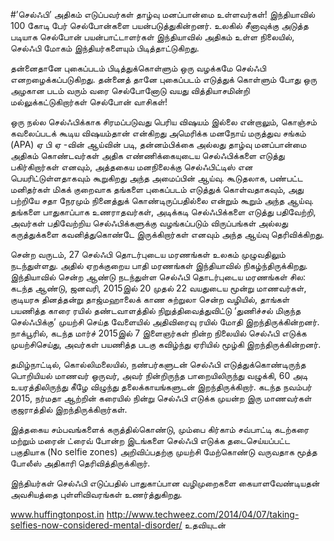 #’செல்ஃபி’ அதிகம் எடுப்பவர்கள் தாழ்வு மனப்பான்மை உள்ளவர்கள்!
இந்தியாவில் 100 கோடி பேர் செல்போன்களை பயன்படுத்துகின்றனர். உலகில் சீனாவுக்கு அடுத்த படியாக செல்போன் பயன்பாட்டாளர்கள் இந்தியாவில் அதிகம் உள்ள நிலையில், செல்ஃபி மோகம் இந்தியர்களையும் பிடித்தாட்டுகிறது.

தன்னைதானே புகைப்படம் பிடித்துக்கொள்ளும் ஒரு வழக்கமே செல்ஃபி எனறழைக்கப்படுகிறது. தன்னைத் தானே புகைப்படம் எடுத்துக் கொள்ளும் போது ஒரு அழகான படம் வரும் வரை செல்போனோடு வயது வித்தியாசமின்றி மல்லுக்கட்டுகிறார்கள் செல்போன் வாசிகள்!

ஒரு நல்ல செல்ஃபிக்காக சிரமப்படுவது பெரிய விஷயம் இல்லை என்றாலும், கொஞ்சம் கவலைப்படக் கூடிய விஷயம்தான் என்கிறது அமெரிக்க மனநோய் மருத்துவ சங்கம் (APA) ஏ பி ஏ -வின் ஆய்வின் படி, தன்னம்பிக்கை அல்லது தாழ்வு மனப்பான்மை அதிகம் கொண்டவர்கள் அதிக எண்ணிக்கையுடைய செல்ஃபிக்களை எடுத்து பகிர்கிறார்கள் எனவும், அத்தகைய மனநிலைக்கு செல்ஃபிட்டிஸ் என பெயரிட்டுள்ளதாகவும் கூறுகிறது அந்த அமைப்பின் ஆய்வு. 
கூடுதலாக, பண்பட்ட மனிதர்கள் மிகக் குறைவாக தங்களை புகைப்படம் எடுத்துக் கொள்வதாகவும், அது பற்றியே சதா நேரமும் நினைத்துக் கொண்டிருப்பதில்லை என்றும் கூறும் அந்த ஆய்வு. தங்களை பாதுகாப்பாக உணராதவர்கள், அடிக்கடி செல்ஃபிக்களை எடுத்து பதிவேற்றி, அவர்கள் பதிவேற்றிய செல்ஃபிக்களுக்கு வழங்கப்படும் விருப்பங்கள் அல்லது கருத்துக்களை கவனித்துகொண்டே இருக்கிறார்கள் எனவும் அந்த ஆய்வு தெரிவிக்கிறது.

சென்ற வருடம், 27 செல்ஃபி தொடர்புடைய மரணங்கள் உலகம் முழுவதிலும் நடந்துள்ளது. அதில் ஏறக்குறைய பாதி மரணங்கள் இந்தியாவில் நிகழ்ந்திருக்கிறது. இந்தியாவில் சென்ற ஆண்டு நடந்துள்ள செல்ஃபி தொடர்புடைய மரணங்கள் சில:
 கடந்த ஆண்டு, ஜனவரி, 2015இல் 20 முதல் 22 வயதுடைய மூன்று மாணவர்கள், குடியரசு தினத்தன்று தாஜ்மஹாலைக் காண சுற்றுலா சென்ற வழியில், தாங்கள் பயணித்த காரை ரயில் தண்டவாளத்தில் நிறுத்திவைத்துவிட்டு ‘துணிச்சல் மிகுந்த செல்ஃபிக்கு’ முயற்சி செய்த வேளையில் அதிவிரைவு ரயில் மோதி இறந்திருக்கின்றனர்.
நாக்பூரில், கடந்த மார்ச் 2015இல் 7 இளைஞர்கள் நின்ற நிலையில் செல்ஃபி எடுக்க முயற்சிசெய்து, அவர்கள் பயணித்த படகு கவிழ்ந்து ஏரியில் மூழ்கி இறந்திருக்கின்றனர்.

தமிழ்நாட்டில், கொல்லிமலையில், நண்பர்களுடன் செல்ஃபி எடுத்துக்கொண்டிருந்த பொறியியல் மாணவர் ஒருவர், அவர் நின்றிருந்த பாறையிலிருந்து வழுக்கி, 60 அடி உயரத்திலிருந்து கீழே விழுந்து தலைக்காயங்களுடன் இறந்திருக்கிறார்.
கடந்த நவம்பர் 2015, நர்மதா ஆற்றின் கரையில் நின்று செல்ஃபி எடுக்க முயன்ற இரு மாணவர்கள் குஜராத்தில் இறந்திருக்கிறார்கள்.

இத்தகைய சம்பவங்களைக் கருத்தில்கொண்டு, மும்பை கிர்காம் சவ்பாட்டி கடற்கரை மற்றும் மரைன் ட்ரைவ் போன்ற இடங்களை செல்ஃபி எடுக்க தடைசெய்யப்பட்ட பகுதியாக (No selfie zones) அறிவிப்பதற்கு முயற்சி மேற்கொண்டு வருவதாக மூத்த போலீஸ் அதிகாரி தெரிவித்திருக்கிறார். 

இந்தியர்கள் செல்ஃபி எடுப்பதில் பாதுகாப்பான வழிமுறைகளை கையாளவேண்டியதன் அவசியத்தை புள்ளிவிவரங்கள் உணர்த்துகிறது.

www.huffingtonpost.in http://www.techweez.com/2014/04/07/taking-selfies-now-considered-mental-disorder/ உதவியுடன்
